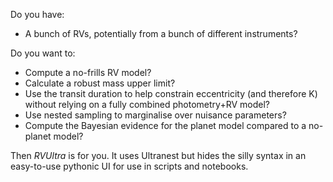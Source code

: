Do you have:
- A bunch of RVs, potentially from a bunch of different instruments?

Do you want to:
- Compute a no-frills RV model?
- Calculate a robust mass upper limit?
- Use the transit duration to help constrain eccentricity (and therefore K) without relying on a fully combined photometry+RV model?
- Use nested sampling to marginalise over nuisance parameters?
- Compute the Bayesian evidence for the planet model compared to a no-planet model?

Then *RVUltra* is for you. It uses Ultranest but hides the silly syntax in an easy-to-use pythonic UI for use in scripts and notebooks.